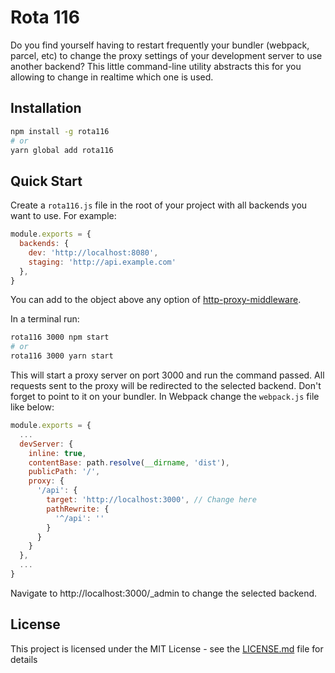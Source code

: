 # Rota 116

Do you find yourself having to restart frequently your bundler (webpack, parcel, etc) to change the proxy settings of your development server to use another backend? This little command-line utility abstracts this for you allowing to change in realtime which one is used.

## Installation

```bash
npm install -g rota116
# or
yarn global add rota116
```

## Quick Start

Create a `rota116.js` file in the root of your project with all backends you want to use. For example:

```js
module.exports = {
  backends: {
    dev: 'http://localhost:8080',
    staging: 'http://api.example.com'
  },
}
```

You can add to the object above any option of [http-proxy-middleware](https://github.com/chimurai/http-proxy-middleware#options).

In a terminal run:

```bash
rota116 3000 npm start
# or
rota116 3000 yarn start
```

This will start a proxy server on port 3000 and run the command passed. All requests sent to the proxy will be redirected to the selected backend. Don't forget to point to it on your bundler. In Webpack change the `webpack.js` file like below:

```js
module.exports = {
  ...
  devServer: {
    inline: true,
    contentBase: path.resolve(__dirname, 'dist'),
    publicPath: '/',
    proxy: {
      '/api': {
        target: 'http://localhost:3000', // Change here
        pathRewrite: {
          '^/api': ''
        }
      }
    }
  },
  ...
}
```

Navigate to http://localhost:3000/_admin to change the selected backend.

## License

This project is licensed under the MIT License - see the [LICENSE.md](LICENSE.md) file for details
